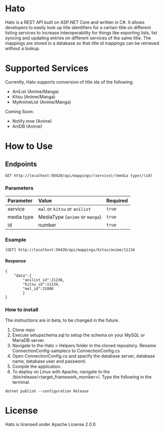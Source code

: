 # Hato
Hato is a REST API built on ASP.NET Core and written in C#. It allows developers to easily look up title identifiers for a certain title on different listing services to increase interoperability for things like exporting lists, list syncing and updating entries on different services of the same title. The mappings are stored in a database so that title id mappings can be retrieved without a lookup.

# Supported Services
Currently, Hato supports conversion of title ids of the following:
* AniList (Anime/Manga)
* Kitsu (Anime/Manga)
* MyAnimeList (Anime/Manga)

Coming Soon:
* Notify.moe (Anime)
* AniDB (Anime)

# How to Use

## Endpoints
```
GET http://localhost:50420/api/mappings/(service)/(media type)/(id)
```
### Parameters

| Parameter | Value | Required |
|:---|:---|:---|
| service | `mal` or `kitsu` or `anilist` | `true` |
| media type | MediaType (`anime` or `manga`) | `true` |
| id | number | `true` |

### Example
```
[GET] http://localhost:50420/api/mappings/kitsu/anime/11134
```

#### Response
```
{
    "data":{
        "anilist_id":21238,
        "kitsu_id":11134,
        "mal_id":31080
        }
}
```
### How to install
The instructions are in beta, to be changed in the future.

1. Clone repo
2. Execute setupschema.sql to setup the schema on your MySQL or MariaDB server.
3. Navigate to the Hato > Helpers folder in the cloned repository. Rename ConnectionConfig-samplecs to ConnectionConfig.cs
4. Open ConnectionConfig.cs and specify the database server, database name, database user and password.
5. Compile the application.
6. To deploy on Linux with Apache, navigate to the /bin/release/<target_framework_moniker>/. Type the following in the terminal.
```
dotnet publish --configuration Release
```

# License
Hato is licensed under Apache License 2.0.ß
